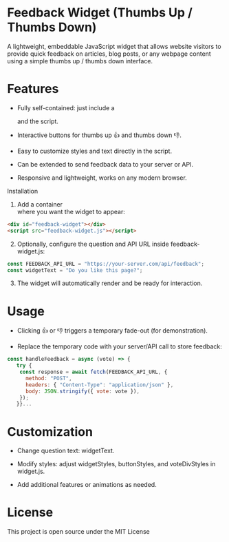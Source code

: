 # Feedback Widget (Thumbs Up / Thumbs Down)

A lightweight, embeddable JavaScript widget that allows website visitors to provide quick feedback on articles, blog posts, or any webpage content using a simple thumbs up / thumbs down interface.

# Features

- Fully self-contained: just include a <div> and the script.

- Interactive buttons for thumbs up 👍 and thumbs down 👎.

- Easy to customize styles and text directly in the script.

- Can be extended to send feedback data to your server or API.

- Responsive and lightweight, works on any modern browser.

Installation

1. Add a container <div> where you want the widget to appear:

```html
<div id="feedback-widget"></div>
<script src="feedback-widget.js"></script>
```

2. Optionally, configure the question and API URL inside feedback-widget.js:

```js
const FEEDBACK_API_URL = "https://your-server.com/api/feedback";
const widgetText = "Do you like this page?";
```

3. The widget will automatically render and be ready for interaction.

# Usage

- Clicking 👍 or 👎 triggers a temporary fade-out (for demonstration).

- Replace the temporary code with your server/API call to store feedback:

```js
const handleFeedback = async (vote) => {
   try {
    const response = await fetch(FEEDBACK_API_URL, {
      method: "POST",
      headers: { "Content-Type": "application/json" },
      body: JSON.stringify({ vote: vote }),
    });
   }}...
```

# Customization

- Change question text: widgetText.

- Modify styles: adjust widgetStyles, buttonStyles, and voteDivStyles in widget.js.

- Add additional features or animations as needed.

# License

This project is open source under the MIT License
